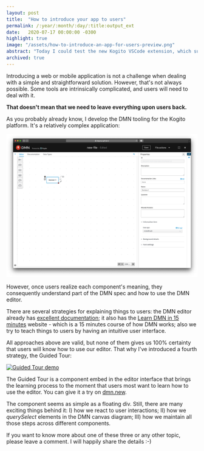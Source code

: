 ```yaml
---
layout: post
title:  "How to introduce your app to users"
permalink: /:year/:month/:day/:title:output_ext
date:   2020-07-17 00:00:00 -0300
highlight: true
image: "/assets/how-to-introduce-an-app-for-users-preview.png"
abstract: "Today I could test the new Kogito VSCode extension, which supports DMN models now."
archived: true
---
```


Introducing a web or mobile application is not a challenge when dealing with a simple and straightforward solution. However, that's not always possible. Some tools are intrinsically complicated, and users will need to deal with it.

**That doesn't mean that we need to leave everything upon users back.**

As you probably already know, I develop the DMN tooling for the Kogito platform. It's a relatively complex application:

[![DMN editor screen](/assets/how-to-introduce-an-app-for-users-1.png "DMN editor screen")](/assets/how-to-introduce-an-app-for-users-1.png)

However, once users realize each component's meaning, they consequently understand part of the DMN spec and how to use the DMN editor.

There are several strategies for explaining things to users: the DMN editor already has [excellent documentation](https://docs.jboss.org/kogito/release/latest/html_single/#_using_dmn_models_in_kogito_services); it also has the [Learn DMN in 15 minutes](http://learn-dmn-in-15-minutes.com) website - which is a 15 minutes course of how DMN works; also we try to teach things to users by having an intuitive user interface.

All approaches above are valid, but none of them gives us 100% certainty that users will know how to use our editor. That why I've introduced a fourth strategy, the Guided Tour:

[![Guided Tour demo](/assets/how-to-introduce-an-app-for-users-2.gif "Guided Tour demo")](/assets/how-to-introduce-an-app-for-users-2.gif)

The Guided Tour is a component embed in the editor interface that brings the learning process to the moment that users most want to learn how to use the editor. You can give it a try on [dmn.new](http://dmn.new).

The component seems as simple as a floating div. Still, there are many exciting things behind it: I) how we react to user interactions; II) how we _querySelect_ elements in the DMN canvas diagram; III) how we maintain all those steps across different components.

If you want to know more about one of these three or any other topic, please leave a comment. I will happily share the details :-)
